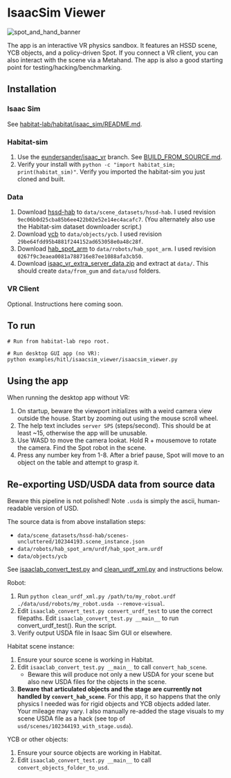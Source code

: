# IsaacSim Viewer
![spot_and_hand_banner](https://github.com/user-attachments/assets/6aaf5ab1-2568-4b22-bd3c-54ab521b0ee7)

The app is an interactive VR physics sandbox. It features an HSSD scene, YCB objects, and a policy-driven Spot. If you connect a VR client, you can also interact with the scene via a Metahand. The app is also a good starting point for testing/hacking/benchmarking.

## Installation

### Isaac Sim

See [habitat-lab/habitat/isaac_sim/README.md](../../../habitat-lab/habitat/isaac_sim/README.md).

### Habitat-sim

1. Use the [eundersander/isaac_vr](https://github.com/facebookresearch/habitat-sim/tree/eundersander/isaac_vr) branch. See [BUILD_FROM_SOURCE.md](https://github.com/facebookresearch/habitat-sim/blob/eundersander/isaac_vr/BUILD_FROM_SOURCE.md).
2. Verify your install with `python -c "import habitat_sim; print(habitat_sim)"`. Verify you imported the habitat-sim you just cloned and built.

### Data

1. Download [hssd-hab](https://huggingface.co/datasets/hssd/hssd-hab) to `data/scene_datasets/hssd-hab`. I used revision `9ec06b0d25cba85b6ee422b02e52e14ec4acafc7`. (You alternately also use the Habitat-sim dataset downloader script.)
2. Download [ycb](https://huggingface.co/datasets/ai-habitat/ycb) to `data/objects/ycb`. I used revision `29be64fdd95b4881f244152ad653058e0a48c28f`.
3. Download [hab_spot_arm](https://huggingface.co/datasets/ai-habitat/hab_spot_arm) to `data/robots/hab_spot_arm`. I used revision `0267f9c3eaea0081a788716e87ee1088afa3cb50`.
4. Download [isaac_vr_extra_server_data.zip](https://drive.google.com/file/d/1AF5zpL6Uo_8nJ6H-Twn8vu34Ec_a06ip/view?usp=drive_link
 ) and extract at `data/`. This should create `data/from_gum` and `data/usd` folders.

### VR Client
Optional. Instructions here coming soon. 

## To run

```
# Run from habitat-lab repo root.

# Run desktop GUI app (no VR):
python examples/hitl/isaacsim_viewer/isaacsim_viewer.py 
```

## Using the app
When running the desktop app without VR:
1. On startup, beware the viewport initializes with a weird camera view outside the house. Start by zooming out using the mouse scroll wheel.
2. The help text includes `server SPS` (steps/second). This should be at least ~15, otherwise the app will be unusable.
3. Use WASD to move the camera lookat. Hold R + mousemove to rotate the camera. Find the Spot robot in the scene.
4. Press any number key from 1-8. After a brief pause, Spot will move to an object on the table and attempt to grasp it.

## Re-exporting USD/USDA data from source data

Beware this pipeline is not polished! Note `.usda` is simply the ascii, human-readable version of USD.

The source data is from above installation steps:
* `data/scene_datasets/hssd-hab/scenes-uncluttered/102344193.scene_instance.json` 
* `data/robots/hab_spot_arm/urdf/hab_spot_arm.urdf`
* `data/objects/ycb`

See [isaaclab_convert_test.py](../../../isaaclab_convert_test.py) and [clean_urdf_xml.py](../../../clean_urdf_xml.py) and instructions below.

Robot:
1. Run `python clean_urdf_xml.py /path/to/my_robot.urdf ./data/usd/robots/my_robot.usda --remove-visual`.
2. Edit `isaaclab_convert_test.py convert_urdf_test` to use the correct filepaths. Edit `isaaclab_convert_test.py __main__` to run convert_urdf_test(). Run the script.
3. Verify output USDA file in Isaac Sim GUI or elsewhere.

Habitat scene instance:
1. Ensure your source scene is working in Habitat.
2. Edit `isaaclab_convert_test.py __main__` to call `convert_hab_scene`.
    * Beware this will produce not only a new USDA for your scene but also new USDA files for the objects in the scene.
3. **Beware that articulated objects and the stage are currently not handled by `convert_hab_scene`**. For this app, it so happens that the only physics I needed was for rigid objects and YCB objects added later. Your mileage may vary. I also manually re-added the stage visuals to my scene USDA file as a hack (see top of `usd/scenes/102344193_with_stage.usda`).

YCB or other objects:
1. Ensure your source objects are working in Habitat.
2. Edit `isaaclab_convert_test.py __main__` to call `convert_objects_folder_to_usd`.



